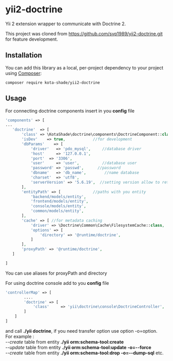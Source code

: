 # yii2-doctrine
Yii 2 extension wrapper to communicate with Doctrine 2.

This project was cloned from https://github.com/svp1989/yii2-doctrine.git for feature development.

## Installation
You can add this library as a local, per-project dependency to your project using [Composer](https://getcomposer.org/):

    composer require kota-shade/yii2-doctrine
    
## Usage ##
For connecting doctrine components insert in you **config** file
 ```php
'components' => [
...
    'doctrine'  => [
        'class' => \KotaShade\doctrine\components\DoctrineComponent::class,
        'isDev'    => true,            //for development
        'dbParams'    => [
            'driver'   => 'pdo_mysql',     //database driver
            'host'     => '127.0.0.1',
            'port'  => '3306',
            'user'     => 'user',          //database user
            'password' => 'passwd',      //password
            'dbname'   => 'db_name',        //name database
            'charset'  => 'utf8',
            'serverVersion' => '5.6.19',  //setting version allow to retrench one sql query to DB
        ],
        'entityPath' => [              //paths with you entity
            'backend/models/entity',
            'frontend/models/entity',
            'console/models/entity',
            'common/models/entity',
        ],
        'cache' => [ //for metadata caching
            'driver' => \Doctrine\Common\Cache\FilesystemCache::class,
            'options' => [
                'directory' => '@runtime/doctrine',
            ]
        ],
        'proxyPath' => '@runtime/doctrine',
    ]

]
 ```
You can use aliases for proxyPath and directory

For using doctrine console add to you **config** file 
```PHP
'controllerMap' => [
        ....
        'doctrine' => [
            'class'     => 'yii\doctrine\console\DoctrineController',
        ]
    ]
]
```
and call **./yii doctrine**, if you need transfer option use option -o=option.<br>
For example : <br>
    --_create_ table from entity **./yii orm:schema-tool:create** <br>
    --_update_ table from entity **./yii orm:schema-tool:update -o=--force** <br>
    --_create_ table from entity **./yii orm:schema-tool:drop -o=--dump-sql** etc.

